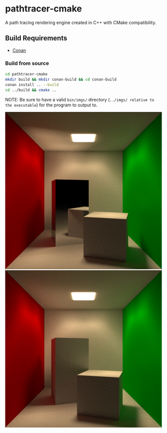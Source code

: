 # pathtracer-cmake

A path tracing rendering engine created in C++ with CMake compatibility.

## Build Requirements
 - [Conan](https://conan.io/)
 
 ### Build from source
 ```bash
cd pathtracer-cmake
mkdir build && mkdir conan-build && cd conan-build
conan install .. --build
cd ../build && cmake ..
 ```
NOTE: Be sure to have a valid `bin/imgs/` directory (`../imgs/ relative to the executable`) for the program to output to.

![Example 2](https://github.com/Xeladarocks/pathtracer-cmake/blob/master/imgs/Trophy3.png?raw=true)
![Example 1](https://github.com/Xeladarocks/pathtracer-cmake/blob/master/imgs/Trophy2.png?raw=true)
